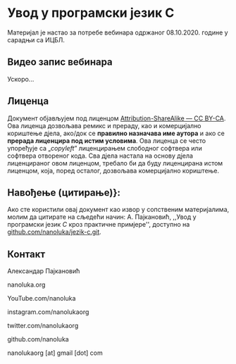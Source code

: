 ﻿# Увод у програмски језик C

Материјал је настао за потребе вебинара одржаног 08.10.2020. године у сарадњи са ИЦБЛ.

## Видео запис вебинара

Ускоро...

## Лиценца

Документ објављујем под лиценцом [Attribution-ShareAlike — CC BY-СА](https://creativecommons.org/licenses/by-sa/4.0//legalcode). Ова лиценца дозвољава ремикс и прераду, као и комерцијално кориштење дјела, ако/док се **правилно назначава име аутора** и ако се **прерада лиценцира под истим условима**. Ова лиценца се често упоређује са „_copyleft_” лиценцирањем слободног софтвера или софтвера отвореног кода. Сва дјела настала на основу дјела лиценцираног овом лиценцом, требало би да буду лиценцирана истом лиценцом, која, поред осталог, дозвољава комерцијално кориштење.

## Навођење (цитирање)}: 

Ако сте користили овај документ као извор у сопственим материјалима, молим да цитирате на сљедећи начин: А. Пајкановић, ,,Увод у програмски језик _C_ кроз практичне примјере'', доступно на [github.com/nanoluka/jezik-c.git](github.com/nanoluka/jezik-c.git).

## Контакт

Александар Паjкановић

nanoluka.org

YouTube.com/nanoluka

instagram.com/nanolukaorg

twitter.com/nanolukaorg

github.com/nanoluka

nanolukaorg [at] gmail [dot] com

